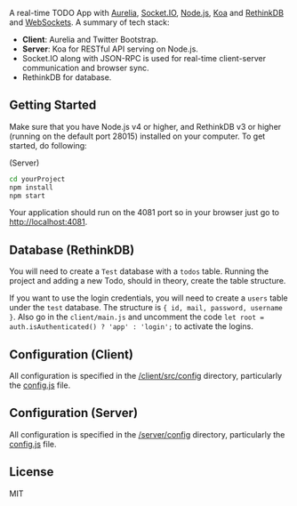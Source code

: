A real-time TODO App with [Aurelia](http://aurelia.io), [Socket.IO](http://socket.io/), [Node.js](http://www.nodejs.org/), [Koa](http://koajs.com/) and [RethinkDB](https://www.rethinkdb.com/) and [WebSockets](https://developer.mozilla.org/en/docs/WebSockets). A summary of tech stack:
* **Client**: Aurelia and Twitter Bootstrap.
* **Server**: Koa for RESTful API serving on Node.js.
* Socket.IO along with JSON-RPC is used for real-time client-server communication and browser sync.
* RethinkDB for database.

## Getting Started
Make sure that you have Node.js v4 or higher, and RethinkDB v3 or higher (running on the default port 28015) installed on your computer. To get started, do following:

(Server)
```bash
cd yourProject
npm install
npm start
```

Your application should run on the 4081 port so in your browser just go to [http://localhost:4081](http://localhost:4081).

## Database (RethinkDB)
You will need to create a `Test` database with a `todos` table. Running the project and adding a new Todo, should in theory, create the table structure.

If you want to use the login credentials, you will need to create a `users` table under the `test` database. The structure is `{ id, mail, password, username }`. Also go in the `client/main.js` and uncomment the code `let root = auth.isAuthenticated() ? 'app' : 'login';` to activate the logins.

## Configuration (Client)
All configuration is specified in the [/client/src/config](/client/src/config/) directory, particularly the [config.js](/client/src/config/config.js) file.

## Configuration (Server)
All configuration is specified in the [/server/config](/server/config/) directory, particularly the [config.js](/server/config/config.js) file.

## License
MIT
